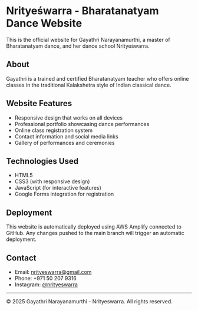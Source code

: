 # Nrityeśwarra - Bharatanatyam Dance Website

This is the official website for Gayathri Narayanamurthi, a master of Bharatanatyam dance, and her dance school Nrityeśwarra.

## About

Gayathri is a trained and certified Bharatanatyam teacher who offers online classes in the traditional Kalakshetra style of Indian classical dance.

## Website Features

- Responsive design that works on all devices
- Professional portfolio showcasing dance performances
- Online class registration system
- Contact information and social media links
- Gallery of performances and ceremonies

## Technologies Used

- HTML5
- CSS3 (with responsive design)
- JavaScript (for interactive features)
- Google Forms integration for registration

## Deployment

This website is automatically deployed using AWS Amplify connected to GitHub. Any changes pushed to the main branch will trigger an automatic deployment.

## Contact

- Email: nrityeswarra@gmail.com
- Phone: +971 50 207 9316
- Instagram: [@nrityeswarra](https://www.instagram.com/nrityeswarra)

---

© 2025 Gayathri Narayanamurthi - Nrityeswarra. All rights reserved.
